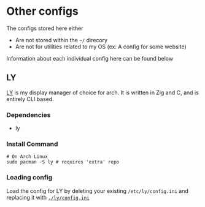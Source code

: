 # Other configs

The configs stored here either
- Are not stored within the `~/` direcory
- Are not for utilities related to my OS (ex: A config for some website)

Information about each individual config here can be found below

## LY

[LY](https://github.com/fairyglade/ly) is my display manager of choice for arch. It is written in Zig and C, and is entirely CLI based.

### Dependencies
- ly
  
### Install Command

```
# On Arch Linux
sudo pacman -S ly # requires 'extra' repo
```

### Loading config
Load the config for LY by deleting your existing `/etc/ly/config.ini` and replacing it with [`./ly/config.ini`](https://github.com/arithefirst/dotfiles/blob/master/other/ly/config.ini)